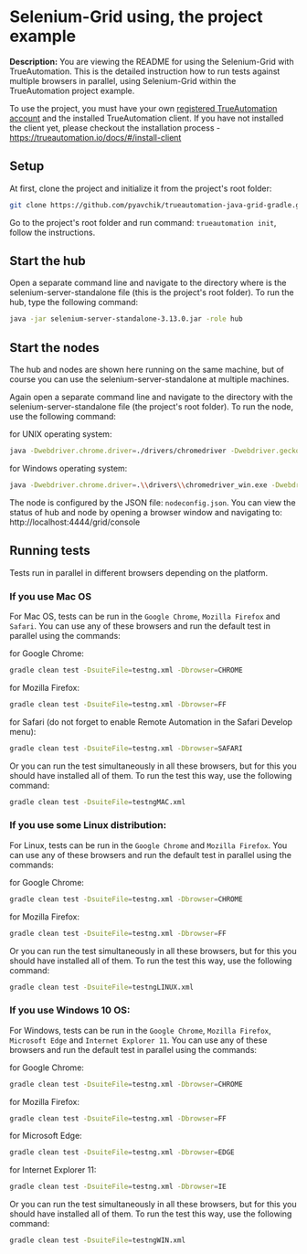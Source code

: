 # Selenium-Grid using, the project example

**Description:** You are viewing the README for using the Selenium-Grid with TrueAutomation.
This is the detailed instruction how to run tests against multiple browsers in parallel, using Selenium-Grid within the TrueAutomation project example.

To use the project, you must have your own [registered TrueAutomation account](https://app.trueautomation.io/auth/signup) and the installed TrueAutomation client.
If you have not installed the client yet, please checkout the installation process - https://trueautomation.io/docs/#/install-client

## Setup

At first, clone the project and initialize it from the project's root folder:

```bash
git clone https://github.com/pyavchik/trueautomation-java-grid-gradle.git
```
Go to the project's root folder and run command: ```trueautomation init```, follow the instructions.

## Start the hub

Open a separate command line and navigate to the directory where is the selenium-server-standalone file (this is the project's root folder).
To run the hub, type the following command:

```bash
java -jar selenium-server-standalone-3.13.0.jar -role hub
```

## Start the nodes

The hub and nodes are shown here running on the same machine, but of course you can use the selenium-server-standalone at multiple machines.

Again open a separate command line and navigate to the directory with the selenium-server-standalone file (the project's root folder).
To run the node, use the following command:

for UNIX operating system:

```bash
java -Dwebdriver.chrome.driver=./drivers/chromedriver -Dwebdriver.gecko.driver=./drivers/geckodriver -jar selenium-server-standalone-3.13.0.jar -role node -nodeConfig nodeconfig.json
```

for Windows operating system:

```bash
java -Dwebdriver.chrome.driver=.\\drivers\\chromedriver_win.exe -Dwebdriver.gecko.driver=.\\drivers\\geckodriver_win.exe -Dwebdriver.ie.driver=.\\drivers\\IEDriverServer.exe -Dwebdriver.edge.driver=.\\drivers\\MicrosoftWebDriver.exe -jar selenium-server-standalone-3.13.0.jar -role node -nodeConfig nodeconfig.json
```

The node is configured by the JSON file: ```nodeconfig.json```. You can view the status of hub and node by opening a browser window and navigating to: http://localhost:4444/grid/console

## Running tests

Tests run in parallel in different browsers depending on the platform.

### If you use Mac OS

For Mac OS, tests can be run in the ```Google Chrome```, ```Mozilla Firefox``` and ```Safari```. You can use any of these browsers and
run the default test in parallel using the commands:

for Google Chrome:

```bash
gradle clean test -DsuiteFile=testng.xml -Dbrowser=CHROME
```

for Mozilla Firefox:

```bash
gradle clean test -DsuiteFile=testng.xml -Dbrowser=FF
```

for Safari (do not forget to enable Remote Automation in the Safari Develop menu):

```bash
gradle clean test -DsuiteFile=testng.xml -Dbrowser=SAFARI
```

Or you can run the test simultaneously in all these browsers, but for this you should have installed all of them.
To run the test this way, use the following command:

```bash
gradle clean test -DsuiteFile=testngMAC.xml
```

### If you use some Linux distribution:

For Linux, tests can be run in the ```Google Chrome``` and ```Mozilla Firefox```. You can use any of these browsers and
run the default test in parallel using the commands:

for Google Chrome:

```bash
gradle clean test -DsuiteFile=testng.xml -Dbrowser=CHROME
```

for Mozilla Firefox:

```bash
gradle clean test -DsuiteFile=testng.xml -Dbrowser=FF
```

Or you can run the test simultaneously in all these browsers, but for this you should have installed all of them.
To run the test this way, use the following command:

```bash
gradle clean test -DsuiteFile=testngLINUX.xml
```

### If you use Windows 10 OS:

For Windows, tests can be run in the ```Google Chrome```, ```Mozilla Firefox```, ```Microsoft Edge``` and ```Internet Explorer 11```.
You can use any of these browsers and run the default test in parallel using the commands:

for Google Chrome:

```bash
gradle clean test -DsuiteFile=testng.xml -Dbrowser=CHROME
```

for Mozilla Firefox:

```bash
gradle clean test -DsuiteFile=testng.xml -Dbrowser=FF
```

for Microsoft Edge:

```bash
gradle clean test -DsuiteFile=testng.xml -Dbrowser=EDGE
```

for Internet Explorer 11:

```bash
gradle clean test -DsuiteFile=testng.xml -Dbrowser=IE
```

Or you can run the test simultaneously in all these browsers, but for this you should have installed all of them.
To run the test this way, use the following command:

```bash
gradle clean test -DsuiteFile=testngWIN.xml
```